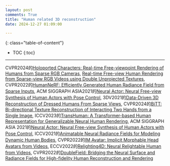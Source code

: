 ```yaml
---
layout: post
comments: True
title: "Human related 3D reconstruction"
date: 2024-12-27 01:09:00

---
```


<!--more-->

{: class="table-of-content"}
* TOC
{:toc}

---

CVPR2024的[Holoported Characters: Real-time Free-viewpoint Rendering of Humans from Sparse RGB Cameras](https://vcai.mpi-inf.mpg.de/projects/holochar/), [Real-time Free-view Human Rendering from Sparse-view RGB Videos using Double Unprojected Textures](https://vcai.mpi-inf.mpg.de/projects/DUT/), CVPR2022的[HumanNeRF: Efficiently Generated Human Radiance Field from Sparse Inputs](https://zhaofuq.github.io/humannerf/), ACM SIGGRAPH ASIA2021的[Neural Actor: Neural Free-view Synthesis of Human Actors with Pose Control](https://vcai.mpi-inf.mpg.de/projects/NeuralActor/), 3DV2021的[Data-Driven 3D Reconstruction of Dressed Humans From Sparse Views](https://pzins.github.io/publication/data-driven_3d_reconstruction/), CVPR2024的[BiTT: Bi-directional Texture Reconstruction of Interacting Two Hands from a Single Image](https://yunminjin2.github.io/projects/bitt/), ICCV2023的[TransHuman: A Transformer-based Human Representation for Generalizable Neural Human Rendering](https://pansanity666.github.io/TransHuman/), ACM SIGGRAPH ASIA 2021的[Neural Actor: Neural Free-view Synthesis of Human Actors with Pose Control](https://vcai.mpi-inf.mpg.de/projects/NeuralActor/), ICCV2021的[Animatable Neural Radiance Fields for Modeling Dynamic Human Bodies](https://zju3dv.github.io/animatable_nerf/), CVPR2022的[IM Avatar: Implicit Morphable Head Avatars from Videos](https://ait.ethz.ch/imavatar), ECCV2022的[Relighting4D: Neural Relightable Human from Videos](https://frozenburning.github.io/projects/relighting4d/), CVPR2022的[DoubleField: Bridging the Neural Surface and Radiance Fields for High-fidelity Human Reconstruction and Rendering](https://github.com/DSaurus/DoubleField)
